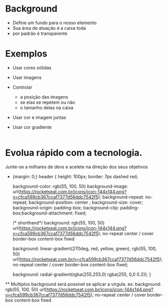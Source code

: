 # Background

- Define um fundo para o nosso elemento
- Sua área de atuação é a caixa toda
- por padrão é transparente

# Exemplos

- Usar cores sólidas
- Usar imagens
- Controlar
    - a posição das imagens
    - se elas se repetem ou não
    - o tamanho delas na caixa

- Usar cor e imagem juntas
- Usar cor gradiente

<header> 

</header>
<main>
  <h1>Evolua rápido com a tecnologia.</h1>
  <p>Junte-se a milhares de devs e acelete na direção dos seus objetivos</p> 
</main>

* {margin: 0;}
header {
  height: 100px;
  border: 7px dashed red;
  
  background-color: rgb(55, 100, 50)
  background-image:  url(https://rocketseat.com.br/icons/icon-144x144.png?v=cfca599cb367ccaf7377d56ddc7542f5);
  background-repeat: no-repeat;
  background-position: center ;
  background-size: cover;
  background-origin: padding-box;
  background-clip: padding-box;background-attachment: fixed;

  /* shorthand*/
  background: rgb(55, 100, 50) url(https://rocketseat.com.br/icons/icon-144x144.png?v=cfca599cb367ccaf7377d56ddc7542f5); no-repeat center / cover border-box content-box fixed

  background: linear-gradient(270deg, red, yellow, green), rgb(55, 100, 50) url(https://rocketseat.com.br/v=cfca599cb367ccaf7377d56ddc7542f5); no-repeat center / cover border-box content-box fixed;
  
  background: radial-gradient(rgba(255,255,0) rgba(255, 0,0 0.2));
}

** Multiplos background será possível se aplicar a vírgula. ex: background: rgb(55, 100, 50) url(https://rocketseat.com.br/icons/icon-144x144.png?v=cfca599cb367ccaf7377d56ddc7542f5); no-repeat center / cover border-box content-box fixed